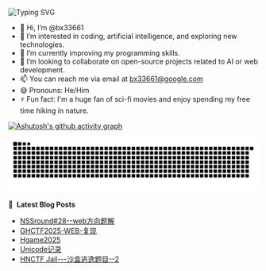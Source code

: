 ![Typing SVG](https://readme-typing-svg.demolab.com/?lines=I'm+BX)

- 👋 Hi, I’m @bx33661
- 👀 I’m interested in coding, artificial intelligence, and exploring new technologies.
- 🌱 I’m currently improving my programming skills.
- 💞️ I’m looking to collaborate on open-source projects related to AI or web development.
- 📫 You can reach me via email at bx33661@google.com
- 😄 Pronouns: He/Him
- ⚡ Fun fact: I'm a huge fan of sci-fi movies and enjoy spending my free time hiking in nature.

[![Ashutosh's github activity graph](https://github-readme-activity-graph.vercel.app/graph?username=bx33661&bg_color=fffff0&color=708090&line=24292e&point=24292e&area=true&hide_border=true)](https://github.com/ashutosh00710/github-readme-activity-graph)


<picture>
  <source media="(prefers-color-scheme: dark)" srcset="https://raw.githubusercontent.com/bx33661/bx33661/output/github-contribution-grid-snake-dark.svg">
  <source media="(prefers-color-scheme: light)" srcset="https://raw.githubusercontent.com/bx33661/bx33661/output/github-contribution-grid-snake.svg">
  <img alt="github contribution grid snake animation" src="https://raw.githubusercontent.com/bx33661/bx33661/output/github-contribution-grid-snake.svg">
</picture>

📕 &nbsp;**Latest Blog Posts**
<!-- BLOG-POST-LIST:START -->
- [NSSround#28--web方向题解](http://localhost:8080/archives/nssround-28--webfang-xiang-ti-jie)
- [GHCTF2025-WEB-复现](http://localhost:8080/archives/ghctf2025-web-fu-xian)
- [Hgame2025](http://localhost:8080/archives/hgame2025)
- [Unicode记录](http://localhost:8080/archives/unicodeji-lu)
- [HNCTF Jail---沙盒逃逸题目--2](http://localhost:8080/archives/hnctf-jail---sha-he-tao-yi-ti-mu--2)
<!-- BLOG-POST-LIST:END -->

